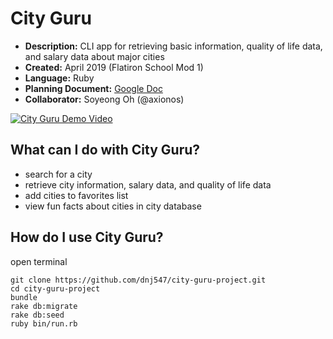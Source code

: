 # City Guru
* **Description:** CLI app for retrieving basic information, quality of life data, and salary data about major cities
* **Created:** April 2019 (Flatiron School Mod 1)
* **Language:** Ruby
* **Planning Document:** [Google Doc](https://docs.google.com/document/d/19d9tKtncuMeeq_Ffd_iycriPduB45gEVPSlWTXikfoc/edit?usp=sharing)
* **Collaborator:** Soyeong Oh (@axionos)

[![City Guru Demo Video](https://user-images.githubusercontent.com/35350822/61998015-30e9d500-b06f-11e9-9d40-296897a3a042.png)](https://s3.us-east-2.amazonaws.com/video.9/City_Guru.mp4)

## What can I do with City Guru?
* search for a city
* retrieve city information, salary data, and quality of life data
* add cities to favorites list
* view fun facts about cities in city database

## How do I use City Guru?
open terminal
```
git clone https://github.com/dnj547/city-guru-project.git
cd city-guru-project
bundle
rake db:migrate
rake db:seed
ruby bin/run.rb
```
